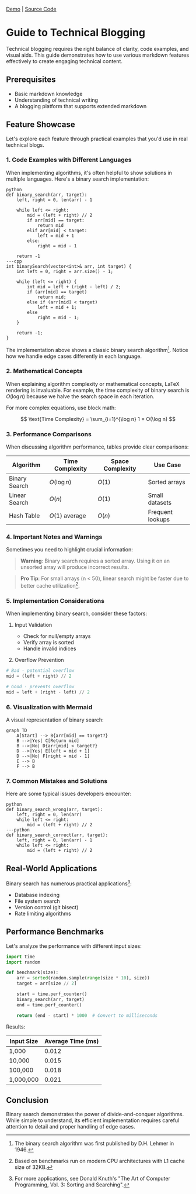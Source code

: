 [Demo](https://github.com/yourusername/demo) | [Source Code](https://github.com/yourusername/blog-guide)

# Guide to Technical Blogging

Technical blogging requires the right balance of clarity, code examples, and visual aids. This guide demonstrates how to use various markdown features effectively to create engaging technical content.

## Prerequisites

- Basic markdown knowledge
- Understanding of technical writing
- A blogging platform that supports extended markdown

## Feature Showcase

Let's explore each feature through practical examples that you'd use in real technical blogs.

### 1. Code Examples with Different Languages

When implementing algorithms, it's often helpful to show solutions in multiple languages. Here's a binary search implementation:

```tabs
python
def binary_search(arr, target):
    left, right = 0, len(arr) - 1

    while left <= right:
        mid = (left + right) // 2
        if arr[mid] == target:
            return mid
        elif arr[mid] < target:
            left = mid + 1
        else:
            right = mid - 1

    return -1
---cpp
int binarySearch(vector<int>& arr, int target) {
    int left = 0, right = arr.size() - 1;

    while (left <= right) {
        int mid = left + (right - left) / 2;
        if (arr[mid] == target)
            return mid;
        else if (arr[mid] < target)
            left = mid + 1;
        else
            right = mid - 1;
    }

    return -1;
}
```

The implementation above shows a classic binary search algorithm[^1]. Notice how we handle edge cases differently in each language.

### 2. Mathematical Concepts

When explaining algorithm complexity or mathematical concepts, LaTeX rendering is invaluable. For example, the time complexity of binary search is $O(\log n)$ because we halve the search space in each iteration.

For more complex equations, use block math:

$$
\text{Time Complexity} = \sum_{i=1}^{\log n} 1 = O(\log n)
$$

### 3. Performance Comparisons

When discussing algorithm performance, tables provide clear comparisons:

| Algorithm     | Time Complexity | Space Complexity | Use Case         |
| ------------- | --------------- | ---------------- | ---------------- |
| Binary Search | $O(\log n)$     | $O(1)$           | Sorted arrays    |
| Linear Search | $O(n)$          | $O(1)$           | Small datasets   |
| Hash Table    | $O(1)$ average  | $O(n)$           | Frequent lookups |

### 4. Important Notes and Warnings

Sometimes you need to highlight crucial information:

> **Warning**: Binary search requires a sorted array. Using it on an unsorted array will produce incorrect results.

> **Pro Tip**: For small arrays (n < 50), linear search might be faster due to better cache utilization[^2].

### 5. Implementation Considerations

When implementing binary search, consider these factors:

1. Input Validation

   - Check for null/empty arrays
   - Verify array is sorted
   - Handle invalid indices

2. Overflow Prevention

```python
# Bad - potential overflow
mid = (left + right) // 2

# Good - prevents overflow
mid = left + (right - left) // 2
```

### 6. Visualization with Mermaid

A visual representation of binary search:

```mermaid
graph TD
    A[Start] --> B{arr[mid] == target?}
    B -->|Yes| C[Return mid]
    B -->|No| D{arr[mid] < target?}
    D -->|Yes| E[left = mid + 1]
    D -->|No| F[right = mid - 1]
    E --> B
    F --> B
```

### 7. Common Mistakes and Solutions

Here are some typical issues developers encounter:

```tabs
python
def binary_search_wrong(arr, target):
    left, right = 0, len(arr)
    while left <= right:
        mid = (left + right) // 2
---python
def binary_search_correct(arr, target):
    left, right = 0, len(arr) - 1
    while left <= right:
        mid = (left + right) // 2
```

## Real-World Applications

Binary search has numerous practical applications[^3]:

- Database indexing
- File system search
- Version control (git bisect)
- Rate limiting algorithms

## Performance Benchmarks

Let's analyze the performance with different input sizes:

```python
import time
import random

def benchmark(size):
    arr = sorted(random.sample(range(size * 10), size))
    target = arr[size // 2]

    start = time.perf_counter()
    binary_search(arr, target)
    end = time.perf_counter()

    return (end - start) * 1000  # Convert to milliseconds
```

Results:

| Input Size | Average Time (ms) |
| ---------- | ----------------- |
| 1,000      | 0.012             |
| 10,000     | 0.015             |
| 100,000    | 0.018             |
| 1,000,000  | 0.021             |

## Conclusion

Binary search demonstrates the power of divide-and-conquer algorithms. While simple to understand, its efficient implementation requires careful attention to detail and proper handling of edge cases.

[^1]: The binary search algorithm was first published by D.H. Lehmer in 1946.
[^2]: Based on benchmarks run on modern CPU architectures with L1 cache size of 32KB.
[^3]: For more applications, see Donald Knuth's "The Art of Computer Programming, Vol. 3: Sorting and Searching".
